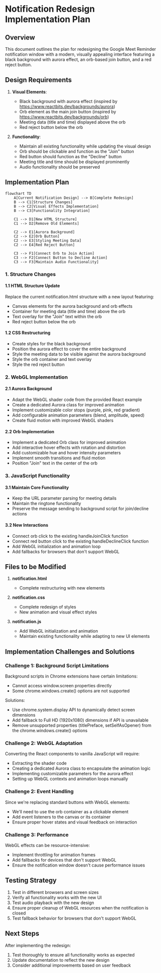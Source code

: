 # Notification Redesign Implementation Plan

## Overview

This document outlines the plan for redesigning the Google Meet Reminder notification window with a modern, visually appealing interface featuring a black background with aurora effect, an orb-based join button, and a red reject button.

## Design Requirements

1. **Visual Elements**:
   - Black background with aurora effect (inspired by https://www.reactbits.dev/backgrounds/aurora)
   - Orb element as the main join button (inspired by https://www.reactbits.dev/backgrounds/orb)
   - Meeting data (title and time) displayed above the orb
   - Red reject button below the orb

2. **Functionality**:
   - Maintain all existing functionality while updating the visual design
   - Orb should be clickable and function as the "Join" button
   - Red button should function as the "Decline" button
   - Meeting title and time should be displayed prominently
   - Audio functionality should be preserved

## Implementation Plan

```mermaid
flowchart TD
    A[Current Notification Design] --> B[Complete Redesign]
    B --> C1[Structure Changes]
    B --> C2[Visual Effects Implementation]
    B --> C3[Functionality Integration]
    
    C1 --> D1[New HTML Structure]
    C1 --> D2[Remove Old Elements]
    
    C2 --> E1[Aurora Background]
    C2 --> E2[Orb Button]
    C2 --> E3[Styling Meeting Data]
    C2 --> E4[Red Reject Button]
    
    C3 --> F1[Connect Orb to Join Action]
    C3 --> F2[Connect Button to Decline Action]
    C3 --> F3[Maintain Audio Functionality]
```

### 1. Structure Changes

#### 1.1 HTML Structure Update
Replace the current notification.html structure with a new layout featuring:
- Canvas elements for the aurora background and orb effects 
- Container for meeting data (title and time) above the orb
- Text overlay for the "Join" text within the orb
- Red reject button below the orb

#### 1.2 CSS Restructuring
- Create styles for the black background
- Position the aurora effect to cover the entire background
- Style the meeting data to be visible against the aurora background
- Style the orb container and text overlay
- Style the red reject button

### 2. WebGL Implementation

#### 2.1 Aurora Background
- Adapt the WebGL shader code from the provided React example
- Create a dedicated Aurora class for improved animation
- Implement customizable color stops (purple, pink, red gradient)
- Add configurable animation parameters (blend, amplitude, speed)
- Create fluid motion with improved WebGL shaders

#### 2.2 Orb Implementation
- Implement a dedicated Orb class for improved animation
- Add interactive hover effects with rotation and distortion
- Add customizable hue and hover intensity parameters
- Implement smooth transitions and fluid motion
- Position "Join" text in the center of the orb

### 3. JavaScript Functionality

#### 3.1 Maintain Core Functionality
- Keep the URL parameter parsing for meeting details
- Maintain the ringtone functionality
- Preserve the message sending to background script for join/decline actions

#### 3.2 New Interactions
- Connect orb click to the existing handleJoinClick function
- Connect red button click to the existing handleDeclineClick function
- Add WebGL initialization and animation loop
- Add fallbacks for browsers that don't support WebGL

## Files to be Modified

1. **notification.html**
   - Complete restructuring with new elements

2. **notification.css**
   - Complete redesign of styles
   - New animation and visual effect styles

3. **notification.js**
   - Add WebGL initialization and animation
   - Maintain existing functionality while adapting to new UI elements

## Implementation Challenges and Solutions

### Challenge 1: Background Script Limitations
Background scripts in Chrome extensions have certain limitations:
- Cannot access window.screen properties directly
- Some chrome.windows.create() options are not supported

Solutions:
- Use chrome.system.display API to dynamically detect screen dimensions
- Add fallback to Full HD (1920x1080) dimensions if API is unavailable
- Remove unsupported properties (titlePreface, setSelfAsOpener) from the chrome.windows.create() options

### Challenge 2: WebGL Adaptation
Converting the React components to vanilla JavaScript will require:
- Extracting the shader code
- Creating a dedicated Aurora class to encapsulate the animation logic
- Implementing customizable parameters for the aurora effect
- Setting up WebGL contexts and animation loops manually

### Challenge 2: Event Handling
Since we're replacing standard buttons with WebGL elements:
- We'll need to use the orb container as a clickable element
- Add event listeners to the canvas or its container
- Ensure proper hover states and visual feedback on interaction

### Challenge 3: Performance
WebGL effects can be resource-intensive:
- Implement throttling for animation frames
- Add fallbacks for devices that don't support WebGL
- Ensure the notification window doesn't cause performance issues

## Testing Strategy
1. Test in different browsers and screen sizes
2. Verify all functionality works with the new UI
3. Test audio playback with the new design
4. Ensure proper cleanup of WebGL resources when the notification is closed
5. Test fallback behavior for browsers that don't support WebGL

## Next Steps

After implementing the redesign:
1. Test thoroughly to ensure all functionality works as expected
2. Update documentation to reflect the new design
3. Consider additional improvements based on user feedback